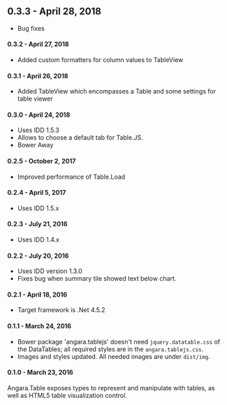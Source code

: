 ## 0.3.3 - April 28, 2018

* Bug fixes

#### 0.3.2 - April 27, 2018

* Added custom formatters for column values to TableView

#### 0.3.1 - April 26, 2018

* Added TableView which encompasses a Table and some settings for table viewer

#### 0.3.0 - April 24, 2018

* Uses IDD 1.5.3
* Allows to choose a default tab for Table.JS.
* Bower Away

#### 0.2.5 - October 2, 2017

* Improved performance of Table.Load

#### 0.2.4 - April 5, 2017

* Uses IDD 1.5.x

#### 0.2.3 - July 21, 2016

* Uses IDD 1.4.x

#### 0.2.2 - July 20, 2016

* Uses IDD version 1.3.0
* Fixes bug when summary tile showed text below chart.

#### 0.2.1 - April 18, 2016

* Target framework is .Net 4.5.2

#### 0.1.1 - March 24, 2016

* Bower package 'angara.tablejs' doesn't need `jquery.datatable.css` of the DataTables; all required styles are in the `angara.tablejs.css`.
* Images and styles updated. All needed images are under `dist/img`.

#### 0.1.0 - March 23, 2016

Angara.Table exposes types to represent and manipulate with tables, as well as HTML5 table visualization control.

